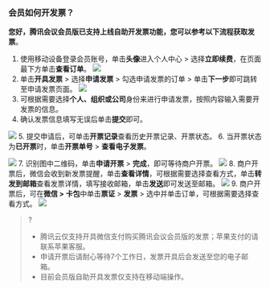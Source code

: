 ### 会员如何开发票？
**您好，腾讯会议会员版已支持上线自助开发票功能，您可以参考以下流程获取发票**。
1. 使用移动设备登录会员账号，单击**头像**进入个人中心 > 选择**立即续费**，在页面最下方单击**查看订单**。
![](https://qcloudimg.tencent-cloud.cn/raw/1377b46b18e6bc87ffca1ad186a48b52.png)
2. 单击**开具发票** > 选择**申请发票** > 勾选申请发票的订单 > 单击**下一步**即可跳转至申请发票页面。
![](https://qcloudimg.tencent-cloud.cn/raw/f2d2468b36890823d350ba4353b7cf58.png)
3. 可根据需要选择**个人、组织或公司**身份来进行申请发票，按照内容输入需要开发票的信息。
4. 确认发票信息填写无误后单击**提交**即可。

![](https://qcloudimg.tencent-cloud.cn/raw/fd35d6d13236d28d02e9f384f44fc259.png)
5. 提交申请后，可单击**开票记录**查看历史开票记录、开票状态。
6. 当开票状态为**已开票**时，单击**开票单号** > **查看电子发票**。

![](https://qcloudimg.tencent-cloud.cn/raw/9612c70b2d36861e4c3902340f83eded.png)
7. 识别图中二维码，单击**申请开票** > **完成**，即可等待商户开票。
![](https://qcloudimg.tencent-cloud.cn/raw/cf703365f6770926e53b58fe7f3c5122.png)
8. 商户开票后，微信会收到新发票提醒，单击**查看详情**，可根据需要选择查看方式，单击**转发到邮箱**查看发票详情，填写接收邮箱，单击**发送**即可发送至邮箱。
![](https://qcloudimg.tencent-cloud.cn/raw/a16e5afe298a252620ac505417ce53d0.png)
9. 商户开票后，可在**微信 > 卡包**中单击**票证** > **发票** > 选中并单击订单，可根据需要选择查看方式。
![](https://qcloudimg.tencent-cloud.cn/raw/b6252be875e68b63c6541c82b2c36e3b.png)

>?
>- 腾讯云仅支持开具微信支付购买腾讯会议会员版的发票；苹果支付的请联系苹果客服。
>- 申请开票后请耐心等待7个工作日，发票开具后会发送至您的电子邮箱。
>- 目前会员版自助开具发票仅支持在移动端操作。
